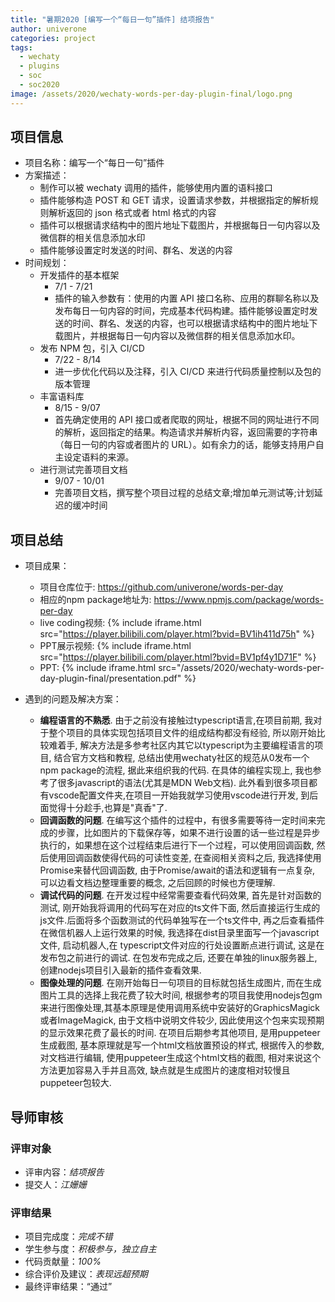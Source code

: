 ```yaml
---
title: "暑期2020 [编写一个“每日一句”插件] 结项报告"
author: univerone
categories: project
tags:
  - wechaty
  - plugins
  - soc
  - soc2020
image: /assets/2020/wechaty-words-per-day-plugin-final/logo.png
---
```


## 项目信息

- 项目名称：编写一个“每日一句”插件
- 方案描述：
  - 制作可以被 wechaty 调用的插件，能够使用内置的语料接口
  - 插件能够构造 POST 和 GET 请求，设置请求参数，并根据指定的解析规则解析返回的 json 格式或者 html 格式的内容
  - 插件可以根据请求结构中的图片地址下载图片，并根据每日一句内容以及微信群的相关信息添加水印
  - 插件能够设置定时发送的时间、群名、发送的内容
- 时间规划：
  - 开发插件的基本框架
    - 7/1 - 7/21
    - 插件的输入参数有：使用的内置 API 接口名称、应用的群聊名称以及发布每日一句内容的时间，完成基本代码构建。插件能够设置定时发送的时间、群名、发送的内容，也可以根据请求结构中的图片地址下载图片，并根据每日一句内容以及微信群的相关信息添加水印。
  - 发布 NPM 包，引入 CI/CD
    - 7/22 - 8/14
    - 进一步优化代码以及注释，引入 CI/CD 来进行代码质量控制以及包的版本管理
  - 丰富语料库
    - 8/15 - 9/07
    - 首先确定使用的 API 接口或者爬取的网址，根据不同的网址进行不同的解析，返回指定的结果。构造请求并解析内容，返回需要的字符串（每日一句的内容或者图片的 URL）。如有余力的话，能够支持用户自主设定语料的来源。
  - 进行测试完善项目文档
    - 9/07 - 10/01
    - 完善项目文档，撰写整个项目过程的总结文章;增加单元测试等;计划延迟的缓冲时间

## 项目总结

- 项目成果：
  - 项目仓库位于: <https://github.com/univerone/words-per-day>
  - 相应的npm package地址为: <https://www.npmjs.com/package/words-per-day>
  - live coding视频:
  {% include iframe.html src="https://player.bilibili.com/player.html?bvid=BV1ih411d75h" %}
  - PPT展示视频:
  {% include iframe.html src="https://player.bilibili.com/player.html?bvid=BV1pf4y1D71F" %}
  - PPT:
  {% include iframe.html src="/assets/2020/wechaty-words-per-day-plugin-final/presentation.pdf" %}

- 遇到的问题及解决方案：
  - **编程语言的不熟悉**. 由于之前没有接触过typescript语言,在项目前期, 我对于整个项目的具体实现包括项目文件的组成结构都没有经验, 所以刚开始比较难着手, 解决方法是多参考社区内其它以typescript为主要编程语言的项目, 结合官方文档和教程, 总结出使用wechaty社区的规范从0发布一个npm package的流程, 据此来组织我的代码. 在具体的编程实现上, 我也参考了很多javascript的语法(尤其是MDN Web文档). 此外看到很多项目都有vscode配置文件夹,在项目一开始我就学习使用vscode进行开发, 到后面觉得十分趁手,也算是"真香"了.
  - **回调函数的问题**. 在编写这个插件的过程中，有很多需要等待一定时间来完成的步骤，比如图片的下载保存等，如果不进行设置的话一些过程是异步执行的，如果想在这个过程结束后进行下一个过程，可以使用回调函数, 然后使用回调函数使得代码的可读性变差, 在查阅相关资料之后, 我选择使用Promise来替代回调函数,  由于Promise/await的语法和逻辑有一点复杂, 可以边看文档边整理重要的概念, 之后回顾的时候也方便理解.
  - **调试代码的问题**. 在开发过程中经常需要查看代码效果, 首先是针对函数的测试, 刚开始我将调用的代码写在对应的ts文件下面, 然后直接运行生成的js文件.后面将多个函数测试的代码单独写在一个ts文件中,  再之后查看插件在微信机器人上运行效果的时候, 我选择在dist目录里面写一个javascript文件, 启动机器人,在 typescript文件对应的行处设置断点进行调试, 这是在发布包之前进行的调试. 在包发布完成之后, 还要在单独的linux服务器上, 创建nodejs项目引入最新的插件查看效果.
  - **图像处理的问题**. 在刚开始每日一句项目的目标就包括生成图片, 而在生成图片工具的选择上我花费了较大时间, 根据参考的项目我使用nodejs包gm来进行图像处理,其基本原理是使用调用系统中安装好的GraphicsMagick或者ImageMagick, 由于文档中说明文件较少, 因此使用这个包来实现预期的显示效果花费了最长的时间. 在项目后期参考其他项目, 是用puppeteer生成截图, 基本原理就是写一个html文档放置预设的样式, 根据传入的参数, 对文档进行编辑, 使用puppeteer生成这个html文档的截图, 相对来说这个方法更加容易入手并且高效, 缺点就是生成图片的速度相对较慢且puppeteer包较大.

## 导师审核

### 评审对象

- 评审内容：*结项报告*
- 提交人：*江姗姗*

### 评审结果

- 项目完成度：*完成不错*
- 学生参与度：*积极参与，独立自主*
- 代码贡献量：*100%*
- 综合评价及建议：*表现远超预期*
- 最终评审结果：“通过”

